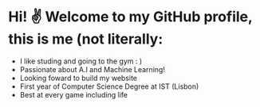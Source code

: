# Hi! ✌️ Welcome to my GitHub profile, this is me (not literally: 
* I like studing and going to the gym : )
* Passionate about A.I and Machine Learning!
* Looking foward to build my website 
* First year of Computer Science Degree at IST (Lisbon)
* Best at every game including life
  

